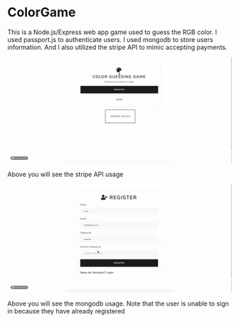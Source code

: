 # ColorGame
<p>This is a Node.js/Express web app game used to guess the RGB color. I used passport.js to authenticate users.
I used mongodb to store users information. And I also utilized the stripe API to mimic accepting payments. 
</p>

![](images/stripe.gif)
<p> Above you will see the stripe API usage </p>

![](images/mongodb.gif)
<p> Above you will see the mongodb usage. Note that the user is unable to sign in because they have already registered</p>





